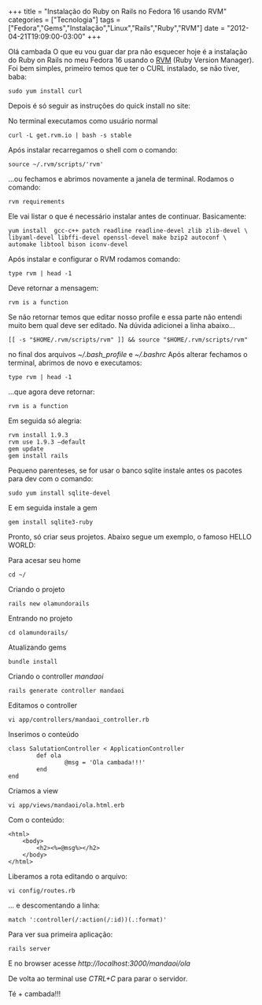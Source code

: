 +++
title = "Instalação do Ruby on Rails no Fedora 16 usando RVM"
categories = ["Tecnologia"]
tags = ["Fedora","Gems","Instalação","Linux","Rails","Ruby","RVM"]
date = "2012-04-21T19:09:00-03:00"
+++

Olá cambada O que eu vou guar dar pra não esquecer hoje é a instalação do
Ruby on Rails no meu Fedora 16 usando o [RVM](http://rvm.io/) 
(Ruby Version Manager). Foi bem simples, primeiro temos que ter o CURL
instalado, se não tiver, baba:

    sudo yum install curl

Depois é só seguir as instruções do quick install no site:

<!--continua-->

No terminal executamos como usuário normal

    curl -L get.rvm.io | bash -s stable

Após instalar recarregamos o shell com o comando:

    source ~/.rvm/scripts/'rvm'

...ou fechamos e abrimos novamente a janela de terminal.
Rodamos o comando:

    rvm requirements

Ele vai listar o que é necessário instalar antes de continuar. Basicamente:

    yum install  gcc-c++ patch readline readline-devel zlib zlib-devel \
    libyaml-devel libffi-devel openssl-devel make bzip2 autoconf \
    automake libtool bison iconv-devel

Após instalar e configurar o RVM rodamos comando:

    type rvm | head -1

Deve retornar a mensagem:

    rvm is a function

Se não retornar temos que editar nosso profile e essa parte não entendi muito
bem qual deve ser editado. Na dúvida adicionei a linha abaixo...

    [[ -s "$HOME/.rvm/scripts/rvm" ]] && source "$HOME/.rvm/scripts/rvm"

no final dos arquivos *~/.bash_profile* e  *~/.bashrc*
Após alterar fechamos o terminal, abrimos de novo e executamos:

    type rvm | head -1

...que agora deve retornar:

    rvm is a function

Em seguida só alegria:

    rvm install 1.9.3
    rvm use 1.9.3 –default
    gem update
    gem install rails

Pequeno parenteses, se for usar o banco sqlite instale antes os pacotes
para dev com o comando:

    sudo yum install sqlite-devel

E em seguida instale a gem

    gem install sqlite3-ruby

Pronto, só criar seus projetos.
Abaixo segue um exemplo, o famoso HELLO WORLD:

Para acesar seu home

    cd ~/

Criando o projeto

    rails new olamundorails

Entrando no projeto

    cd olamundorails/

Atualizando gems

    bundle install

Criando o controller *mandaoi*

    rails generate controller mandaoi

Editamos o controller

    vi app/controllers/mandaoi_controller.rb

Inserimos o conteúdo

    class SalutationController < ApplicationController
            def ola
                    @msg = 'Ola cambada!!!'
            end
    end

Criamos a view

    vi app/views/mandaoi/ola.html.erb

Com o conteúdo:

    <html>
        <body>
            <h2><%=@msg%></h2>
        </body>
    </html>

Liberamos a rota editando o arquivo:

    vi config/routes.rb

... e descomentando a linha:

    match ':controller(/:action(/:id))(.:format)'

Para ver sua primeira aplicação:

    rails server

E no browser acesse *http://localhost:3000/mandaoi/ola*

De volta ao terminal use *CTRL+C* para parar o servidor.

Té + cambada!!!

